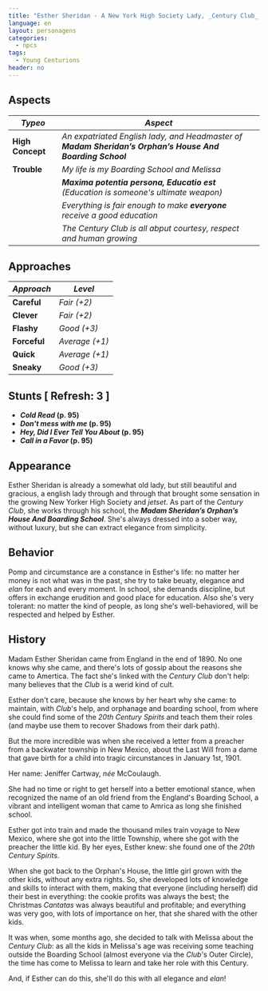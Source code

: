```yaml
---
title: "Esther Sheridan - A New York High Society Lady, _Century Club_ Sponsor and Melissa Cartway tutor"
language: en
layout: personagens
categories:
  - npcs 
tags:
  - Young Centurions
header: no
---
```



## Aspects

| ***Typeo***       | ***Aspect***                                                                              |
|------------------|--------------------------------------------------------------------------------------------|
| __High Concept__     | _An expatriated English lady, and Headmaster of __Madam Sheridan’s Orphan’s House And Boarding School___ |
| __Trouble__  | _My life is my Boarding School and Melissa_                                     |
|                  | ___Maxima potentia persona, Educatio est__ (Education is someone's ultimate weapon)_        |
|                  | _Everything is fair enough to make __everyone__ receive a good education_                  |
|                  | _The _Century Club_ is all abput courtesy, respect and  human growing_                      |

## Approaches

| ***Approach*** | ***Level***     |
|-----------------|-----------------|
| __Careful__   | _Fair (+2)_ |
| __Clever__      | _Fair (+2)_ |
| __Flashy__      | _Good (+3)_      |
| __Forceful__    | _Average (+1)_  |
| __Quick__       | _Average (+1)_  |
| __Sneaky__      | _Good (+3)_      |

## Stunts [ Refresh: 3 ]

+ ___Cold Read_ (p. 95)__
+ ___Don't mess with me_ (p. 95)__
+ ___Hey, Did I Ever Tell You About_ (p. 95)__
+ ___Call in a Favor_ (p. 95)__

## Appearance

Esther Sheridan is already a somewhat old lady, but still beautiful and gracious, a english lady through and through that brought some sensation in the growing New Yorker High Society and _jetset_. As part of the _Century Club_, she works through his school, the ___Madam Sheridan’s Orphan’s House And Boarding School___. She's always dressed into a sober way, without luxury, but she can extract elegance from simplicity.

## Behavior 

Pomp and circumstance are a constance in Esther's life: no matter her money is not what was in the past, she try to take beuaty, elegance and _elan_ for each and every moment. In school, she demands discipline, but offers in exchange erudition and good place for education. Also she's very tolerant: no matter the kind of people, as long she's well-behaviored, will be respected and helped by Esther.

## History

Madam Esther Sheridan came from England in the end of 1890. No one knows why she came, and there's lots of gossip about the reasons she came to Amertica. The fact she's linked with the _Century Club_ don't help: many believes that the _Club_ is a werid kind of cult.

Esther don't care, because she knows by her heart why she came: to maintain, with _Club_'s help, and orphanage and boarding school, from where she could find some of the _20th Century Spirits_ and teach them their roles (and maybe use them to recover Shadows from their dark path).

But the more incredible was when she received a letter from a preacher from a backwater township in New Mexico, about the Last Will from a dame that gave birth for a child into tragic circunstances in January 1st, 1901.

Her name: Jeniffer Cartway, _née_ McCoulaugh.

She had no time or right to get herself into a better emotional stance, when recognized the name of an old friend from the England's Boarding School, a vibrant and intelligent woman that came to Amrica as long she finished school. 

Esther got into train and made the thousand miles train voyage to New Mexico, where she got into the little Township, where she got with the preacher the little kid. By her eyes, Esther knew: she found one of the _20th Century Spirits_.

When she got back to the Orphan's House, the little girl grown with the other kids, without any extra rights. So, she developed lots of knowledge and skills to interact with them, making that everyone (including herself) did their best in everything: the cookie profits was always the best; the Christmas _Cantatas_ was always beautiful and profitable; and everything was very goo, with lots of importance on her, that she shared with the other kids.

It was when, some months ago, she decided to talk with Melissa about the _Century Club_: as all the kids in Melissa's age was receiving some teaching outside the Boarding School (almost everyone via the _Club_'s Outer Circle), the time has come to Melissa to learn and take her role with this Century.

And, if Esther can do this, she'll do this with all elegance and _elan_!
